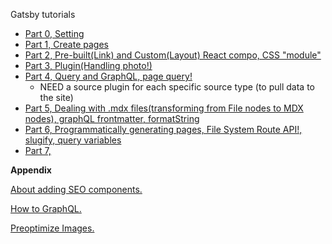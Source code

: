 Gatsby tutorials
* [Part 0, Setting](https://www.gatsbyjs.com/docs/tutorial/part-0/)
* [Part 1, Create pages](https://www.gatsbyjs.com/docs/tutorial/part-1/)
* [Part 2, Pre-built(Link) and Custom(Layout) React compo, CSS "module"](https://www.gatsbyjs.com/docs/tutorial/part-2/)
* [Part 3, Plugin(Handling photo!)](https://www.gatsbyjs.com/docs/tutorial/part-3/)
* [Part 4, Query and GraphQL, page query!](https://www.gatsbyjs.com/docs/tutorial/part-4/)
    * NEED a source plugin for each specific source type (to pull data to the site)
* [Part 5, Dealing with .mdx files(transforming from File nodes to MDX nodes), graphQL frontmatter, formatString](https://www.gatsbyjs.com/docs/tutorial/part-5/)
* [Part 6, Programmatically generating pages, File System Route API!, slugify, query variables](https://www.gatsbyjs.com/docs/tutorial/part-6/)
* [Part 7, ](https://www.gatsbyjs.com/docs/tutorial/part-7/)

**Appendix**

[About adding SEO components.](https://www.gatsbyjs.com/docs/how-to/adding-common-features/adding-seo-component/)

[How to GraphQL.](https://www.howtographql.com/)

[Preoptimize Images.](https://www.gatsbyjs.com/docs/preoptimizing-images/)